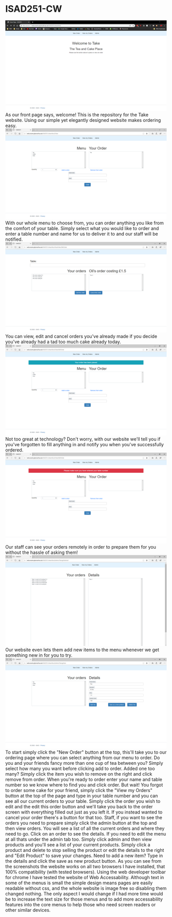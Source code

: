 # ISAD251-CW

![Home Screen](/screenshots/home.png)
As our front page says, welcome! This is the repository for the Take website.
Using our simple yet elegantly designed website makes ordering easy.
![Order Screen](/screenshots/order.png)
With our whole menu to choose from, you can order anything you like from the comfort of your table. Simply select what you would like to order and enter a table number and name for us to deliver it to and our staff will be notified.
![View Screen](/screenshots/View.png)
You can view, edit and cancel orders you've already made if you decide you've already had a tad too much cake already today.
![Order Screen Success](/screenshots/orderSuccess.png)
Not too great at technology? Don't worry, with our website we'll tell you if you've forgotten to fill anything in and notify you when you've successfully ordered.
![Order Screen Error](/screenshots/orderError.png)
Our staff can see your orders remotely in order to prepare them for you without the hassle of asking them!
![Admin Order Screen](/screenshots/adminOrders.png)
Our website even lets them add new items to the menu whenever we get something new in for you to try.
![Admin Products Screen](/screenshots/adminProducts.png)
To start simply click the "New Order" button at the top, this'll take you to our ordering page where you can select anything from our menu to order. Do you and your friends fancy more than one cup of tea between you? Simply select how many you want before clicking add to order. Added one too many? Simply click the item you wish to remove on the right and click remove from order. When you're ready to order enter your name and table number so we know where to find you and click order.
But wait! You forgot to order some cake for your friend, simply click the "View my Orders" button at the top of the page and type in your table number and you can see all our current orders to your table. Simply click the order you wish to edit and the edit this order button and we'll take you back to the order screen with everything filled out just as you left it. If you instead wanted to cancel your order there's a button for that too.
Staff, if you want to see the orders you need to prepare simply click the admin button at the top and then view orders. You will see a list of all the current orders and where they need to go. Click on an order to see the details.
If you need to edit the menu at all thats under the admin tab too. Simply click admin and then view products and you'll see a list of your current products. Simply click a product and delete to stop selling the product or edit the details to the right and "Edit Product" to save your changes. Need to add a new item? Type in the details and click the save as new product button.
As you can see from the screenshots the website works on all two browsers I have installed, that 100% compatibility (with tested browsers).
Using the web developer toolbar for chrome I have tested the website of Web Accessability. Although text in some of the menus is small the simple design means pages are easily readable without css, and the whole website is image free so disabling them changed nothing. The only aspect I would change if I had more time would be to increase the text size for those menus and to add more accessability features into the core menus to help those who need screen readers or other similar devices.
